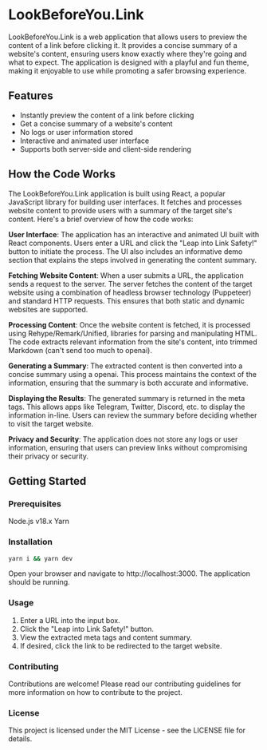 # LookBeforeYou.Link

LookBeforeYou.Link is a web application that allows users to preview the content of a link before clicking it. It provides a concise summary of a website's content, ensuring users know exactly where they're going and what to expect. The application is designed with a playful and fun theme, making it enjoyable to use while promoting a safer browsing experience.

## Features

- Instantly preview the content of a link before clicking
- Get a concise summary of a website's content
- No logs or user information stored
- Interactive and animated user interface
- Supports both server-side and client-side rendering

## How the Code Works

The LookBeforeYou.Link application is built using React, a popular JavaScript library for building user interfaces. It fetches and processes website content to provide users with a summary of the target site's content. Here's a brief overview of how the code works:

**User Interface**: The application has an interactive and animated UI built with React components. Users enter a URL and click the "Leap into Link Safety!" button to initiate the process. The UI also includes an informative demo section that explains the steps involved in generating the content summary.

**Fetching Website Content**: When a user submits a URL, the application sends a request to the server. The server fetches the content of the target website using a combination of headless browser technology (Puppeteer) and standard HTTP requests. This ensures that both static and dynamic websites are supported.

**Processing Content**: Once the website content is fetched, it is processed using Rehype/Remark/Unified, libraries for parsing and manipulating HTML. The code extracts relevant information from the site's content, into trimmed Markdown (can't send too much to openai).

**Generating a Summary**: The extracted content is then converted into a concise summary using a openai. This process maintains the context of the information, ensuring that the summary is both accurate and informative.

**Displaying the Results**: The generated summary is returned in the meta tags. This allows apps like Telegram, Twitter, Discord, etc. to display the information in-line. Users can review the summary before deciding whether to visit the target website.

**Privacy and Security**: The application does not store any logs or user information, ensuring that users can preview links without compromising their privacy or security.

## Getting Started

### Prerequisites

Node.js v18.x
Yarn

### Installation

```bash
yarn i && yarn dev
```

Open your browser and navigate to http://localhost:3000. The application should be running.

### Usage

1. Enter a URL into the input box.
2. Click the "Leap into Link Safety!" button.
3. View the extracted meta tags and content summary.
4. If desired, click the link to be redirected to the target website.

### Contributing

Contributions are welcome! Please read our contributing guidelines for more information on how to contribute to the project.

### License

This project is licensed under the MIT License - see the LICENSE file for details.
